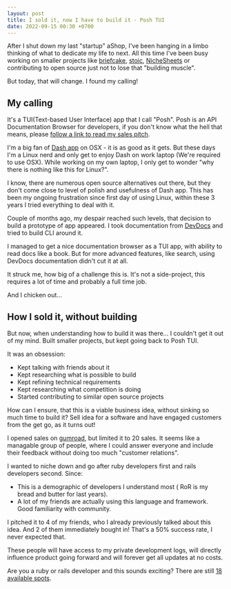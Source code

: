 ```yaml
---
layout: post
title: I sold it, now I have to build it - Posh TUI
date: 2022-09-15 00:30 +0700
---
```

After I shut down my last "startup" aShop, I've been hanging in a limbo thinking of what to dedicate my life to next. All this time I've been busy working on smaller projects like [briefcake](https://briefcake.com), [stoic](https://github.com/skatkov/stoic), [NicheSheets](https://nichesheets.com) or contributing to open source just not to lose that "building muscle".

But today, that will change. I found my calling!

## My calling
It's a TUI(Text-based User Interface) app that I call "Posh". Posh is an API Documentation Browser for developers, if you don't know what the hell that means, please [follow a link to read my sales pitch](https://skatkov.gumroad.com/l/pxbxx).

I'm a big fan of [Dash app](https://kapeli.com/dash) on OSX - it is as good as it gets. But these days I'm a Linux nerd and only get to enjoy Dash on work laptop (We're required to use OSX). While working on my own laptop, I only get to wonder "why there is nothing like this for Linux?".

I know, there are numerous open source alternatives out there, but they don't come close to level of polish and usefulness of Dash app. This has been my ongoing frustration since first day of using Linux, within these 3 years I tried everything to deal with it. 

Couple of months ago, my despair reached such levels, that decision to build a prototype of app appeared. I took documentation from [DevDocs](https://github.com/freeCodeCamp/devdocs) and tried to build CLI around it.

I managed to get a nice documentation browser as a TUI app, with ability to read docs like a book. But for more advanced features, like search, using DevDocs documentation didn't cut it at all. 

It struck me, how big of a challenge this is. It's not a side-project, this requires a lot of time and probably a full time job. 

And I chicken out...

## How I sold it, without building

But now, when understanding how to build it was there... I couldn't get it out of my mind. Built smaller projects, but kept going back to Posh TUI.

It was an obsession:
- Kept talking with friends about it
- Kept researching what is possible to build
- Kept refining technical requirements
- Kept researching what competition is doing
- Started contributing to similar open source projects

How can I ensure, that this is a viable business idea, without sinking so much time to build it? Sell idea for a software and have engaged customers from the get go, as it turns out!

I opened sales on [gumroad](https://www.gumroad.com), but limited it to 20 sales. It seems like a managable group of people, where I could answer everyone and include their feedback without doing too much "customer relations".


I wanted to niche down and go after ruby developers first and rails developers second. Since: 
- This is a demographic of developers I understand most ( RoR is my bread and butter for last years). 
- A lot of my friends are actually using this language and framework. Good familiarity with community.

I pitched it to 4 of my friends, who I already previously talked about this idea. And 2 of them immediately bought in! That's a 50% success rate, I never expected that.

These people will have access to my private development logs, will directly influence product going forward and will forever get all updates at no costs.

Are you a ruby or rails developer and this sounds exciting? There are still [18 available spots](https://skatkov.gumroad.com/l/pxbxx). 